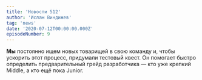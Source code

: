 ```yaml
---
title: 'Новости 512'
author: 'Ислам Виндижев'
tag: 'news'
date: '2020-07-12T00:00:00.000Z'
episodeNumber: 9
---
```


**Мы** постоянно ищем новых товарищей в свою команду и, чтобы ускорить этот процесс, придумали тестовый квест. Он помогает быстро определить предварительный грейд разработчика — кто уже крепкий Middle, а кто ещё пока Junior.
